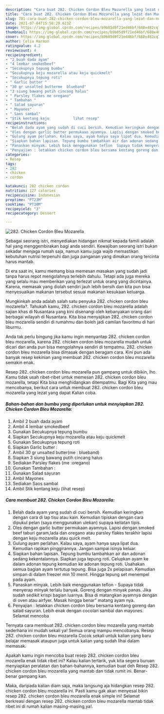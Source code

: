 ```yaml
---
description: "Cara buat 282. Chicken Cordon Bleu Mozarella yang lezat dan Mudah Dibuat"
title: "Cara buat 282. Chicken Cordon Bleu Mozarella yang lezat dan Mudah Dibuat"
slug: 781-cara-buat-282-chicken-cordon-bleu-mozarella-yang-lezat-dan-mudah-dibuat
date: 2021-07-04T15:58:28.623Z
image: https://img-global.cpcdn.com/recipes/b9b85d9f21ed46bf/680x482cq70/282-chicken-cordon-bleu-mozarella-foto-resep-utama.jpg
thumbnail: https://img-global.cpcdn.com/recipes/b9b85d9f21ed46bf/680x482cq70/282-chicken-cordon-bleu-mozarella-foto-resep-utama.jpg
cover: https://img-global.cpcdn.com/recipes/b9b85d9f21ed46bf/680x482cq70/282-chicken-cordon-bleu-mozarella-foto-resep-utama.jpg
author: Celia Harmon
ratingvalue: 4.2
reviewcount: 4
recipeingredient:
- "2 buah dada ayam"
- "4 lembar smokedbeef"
- "Secukupnya tepung bumbu"
- "Secukupnya keju mozarella atau keju quickmelt"
- "Secukupnya tepung roti"
- " Garlic butter "
- "30 gr unsalted butterme  blueband"
- "3 siung bawang putih cincang halus"
- " Parsley flakes me oregano"
- " Tambahan "
- " Salad sayuran"
- " Mayones"
- " Saos sambal"
- "Stik kentang keju           lihat resep"
recipeinstructions:
- "Belah dada ayam yang sudah di cuci bersih. Kemudian keringkan dengan cara di lap tisu atau kain. Kemudian tipiskan dengan cara dipukul pelan (saya menggunakan ulekan) supaya keliatan tipis."
- "Oles dengan garlic butter permukaan ayamnya. Lapisi dengan smoked beef taburi garam,lada dan oregano atau parsley flakes terakhir lapisi dengan keju mozarella atau quick melt."
- "Gulung ayam perlahan. Kalau saya, ayam hanya saya lipat dua. Kemudian rapikan pinggirannya. Jangan sampai isinya keluar."
- "Siapkan bahan lapisan. Tepung bumbu tambahkan air dan adonan sedang kekentalannya. Siapkan juga tepung roti. Celupkan ayam ke dalam adonan tepung kemudian ke adonan tepung roti. Usahakan semua bagian ayam tertutup tepung. Bisa juga 2x pelapisan. Kemudian simpan di dalam freezer min 10 menit. Hingga tepung set menempel pada ayam."
- "Panaskan minyak. Lebih baik menggunakan teflon  Supaya tidak menyerap minyak terlalu banyak. Goreng dengan minyak panas. Jika sudah sedikit krispi bagian luarnya. Bisa di matangkan ayamnya dengan di oven atau airfyer. Masak hingga benar&#34; matang ayam nya."
- "Penyajian : letakkan chicken cordon bleu bersama kentang goreng dan salad sayuran. Lebih enak dengan cocolan sambal dan mayones. Selamat mencoba"
categories:
- Resep
tags:
- 282
- chicken
- cordon

katakunci: 282 chicken cordon 
nutrition: 127 calories
recipecuisine: Indonesian
preptime: "PT23M"
cooktime: "PT30M"
recipeyield: "3"
recipecategory: Dessert

---
```



![282. Chicken Cordon Bleu Mozarella](https://img-global.cpcdn.com/recipes/b9b85d9f21ed46bf/680x482cq70/282-chicken-cordon-bleu-mozarella-foto-resep-utama.jpg)

Sebagai seorang istri, menyediakan hidangan nikmat kepada famili adalah hal yang menggembirakan bagi anda sendiri. Kewajiban seorang istri bukan sekadar menjaga rumah saja, namun kamu juga wajib memastikan kebutuhan nutrisi terpenuhi dan juga panganan yang dimakan orang tercinta harus mantab.

Di era  saat ini, kamu memang bisa memesan masakan yang sudah jadi tanpa harus repot mengolahnya terlebih dahulu. Tetapi ada juga mereka yang selalu mau memberikan yang terlezat untuk orang yang dicintainya. Karena, memasak yang diolah sendiri jauh lebih bersih dan kita pun bisa menyesuaikan makanan tersebut sesuai makanan kesukaan keluarga. 



Mungkinkah anda adalah salah satu penyuka 282. chicken cordon bleu mozarella?. Tahukah kamu, 282. chicken cordon bleu mozarella adalah sajian khas di Nusantara yang kini disenangi oleh kebanyakan orang dari berbagai wilayah di Nusantara. Kita bisa menyajikan 282. chicken cordon bleu mozarella sendiri di rumahmu dan boleh jadi camilan favoritmu di hari liburmu.

Anda tak perlu bingung jika kamu ingin menyantap 282. chicken cordon bleu mozarella, karena 282. chicken cordon bleu mozarella mudah untuk dicari dan anda pun bisa mengolahnya sendiri di tempatmu. 282. chicken cordon bleu mozarella bisa dimasak dengan beragam cara. Kini pun ada banyak resep kekinian yang membuat 282. chicken cordon bleu mozarella semakin enak.

Resep 282. chicken cordon bleu mozarella pun gampang untuk dibikin, lho. Kamu tidak usah ribet-ribet untuk memesan 282. chicken cordon bleu mozarella, tetapi Kita bisa menghidangkan ditempatmu. Bagi Kita yang mau mencobanya, berikut cara untuk membuat 282. chicken cordon bleu mozarella yang lezat yang dapat Kalian coba.

<!--inarticleads1-->

##### Bahan-bahan dan bumbu yang diperlukan untuk menyiapkan 282. Chicken Cordon Bleu Mozarella:

1. Ambil 2 buah dada ayam
1. Ambil 4 lembar smokedbeef
1. Gunakan Secukupnya tepung bumbu
1. Siapkan Secukupnya keju mozarella atau keju quickmelt
1. Gunakan Secukupnya tepung roti
1. Siapkan  Garlic butter :
1. Ambil 30 gr unsalted butter(me : blueband)
1. Siapkan 3 siung bawang putih cincang halus
1. Sediakan  Parsley flakes (me :oregano)
1. Gunakan  Tambahan :
1. Gunakan  Salad sayuran
1. Ambil  Mayones
1. Sediakan  Saos sambal
1. Ambil Stik kentang keju           (lihat resep)




<!--inarticleads2-->

##### Cara membuat 282. Chicken Cordon Bleu Mozarella:

1. Belah dada ayam yang sudah di cuci bersih. Kemudian keringkan dengan cara di lap tisu atau kain. Kemudian tipiskan dengan cara dipukul pelan (saya menggunakan ulekan) supaya keliatan tipis.
1. Oles dengan garlic butter permukaan ayamnya. Lapisi dengan smoked beef taburi garam,lada dan oregano atau parsley flakes terakhir lapisi dengan keju mozarella atau quick melt.
1. Gulung ayam perlahan. Kalau saya, ayam hanya saya lipat dua. Kemudian rapikan pinggirannya. Jangan sampai isinya keluar.
1. Siapkan bahan lapisan. Tepung bumbu tambahkan air dan adonan sedang kekentalannya. Siapkan juga tepung roti. Celupkan ayam ke dalam adonan tepung kemudian ke adonan tepung roti. Usahakan semua bagian ayam tertutup tepung. Bisa juga 2x pelapisan. Kemudian simpan di dalam freezer min 10 menit. Hingga tepung set menempel pada ayam.
1. Panaskan minyak. Lebih baik menggunakan teflon -  Supaya tidak menyerap minyak terlalu banyak. Goreng dengan minyak panas. Jika sudah sedikit krispi bagian luarnya. Bisa di matangkan ayamnya dengan di oven atau airfyer. Masak hingga benar&#34; matang ayam nya.
1. Penyajian : letakkan chicken cordon bleu bersama kentang goreng dan salad sayuran. Lebih enak dengan cocolan sambal dan mayones. Selamat mencoba




Ternyata cara membuat 282. chicken cordon bleu mozarella yang mantab sederhana ini mudah sekali ya! Semua orang mampu mencobanya. Resep 282. chicken cordon bleu mozarella Cocok sekali untuk kalian yang baru belajar memasak ataupun juga untuk kalian yang sudah lihai dalam memasak.

Apakah kamu ingin mencoba buat resep 282. chicken cordon bleu mozarella enak tidak ribet ini? Kalau kalian tertarik, yuk kita segera buruan menyiapkan peralatan dan bahan-bahannya, kemudian buat deh Resep 282. chicken cordon bleu mozarella yang mantab dan tidak rumit ini. Benar-benar gampang kan. 

Maka, daripada kalian diam saja, maka langsung aja hidangkan resep 282. chicken cordon bleu mozarella ini. Pasti kamu gak akan menyesal bikin resep 282. chicken cordon bleu mozarella enak simple ini! Selamat berkreasi dengan resep 282. chicken cordon bleu mozarella mantab tidak ribet ini di rumah kalian masing-masing,ya!.

